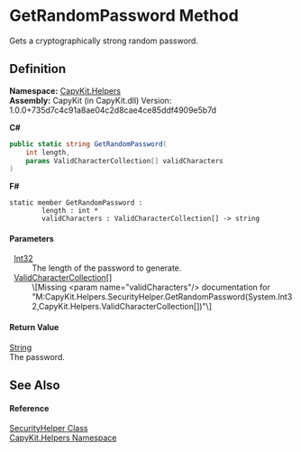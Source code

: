 # GetRandomPassword Method


Gets a cryptographically strong random password.



## Definition
**Namespace:** <a href="N_CapyKit_Helpers">CapyKit.Helpers</a>  
**Assembly:** CapyKit (in CapyKit.dll) Version: 1.0.0+735d7c4c91a8ae04c2d8cae4ce85ddf4909e5b7d

**C#**
``` C#
public static string GetRandomPassword(
	int length,
	params ValidCharacterCollection[] validCharacters
)
```
**F#**
``` F#
static member GetRandomPassword : 
        length : int * 
        validCharacters : ValidCharacterCollection[] -> string 
```



#### Parameters
<dl><dt>  <a href="https://learn.microsoft.com/dotnet/api/system.int32" target="_blank" rel="noopener noreferrer">Int32</a></dt><dd>The length of the password to generate.</dd><dt>  <a href="T_CapyKit_Helpers_ValidCharacterCollection">ValidCharacterCollection</a>[]</dt><dd>\[Missing &lt;param name="validCharacters"/&gt; documentation for "M:CapyKit.Helpers.SecurityHelper.GetRandomPassword(System.Int32,CapyKit.Helpers.ValidCharacterCollection[])"\]</dd></dl>

#### Return Value
<a href="https://learn.microsoft.com/dotnet/api/system.string" target="_blank" rel="noopener noreferrer">String</a>  
The password.

## See Also


#### Reference
<a href="T_CapyKit_Helpers_SecurityHelper">SecurityHelper Class</a>  
<a href="N_CapyKit_Helpers">CapyKit.Helpers Namespace</a>  
